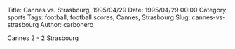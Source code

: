 Title: Cannes vs. Strasbourg, 1995/04/29
Date: 1995/04/29 00:00
Category: sports
Tags: football, football scores, Cannes, Strasbourg
Slug: cannes-vs-strasbourg
Author: carbonero


Cannes 2 - 2 Strasbourg
